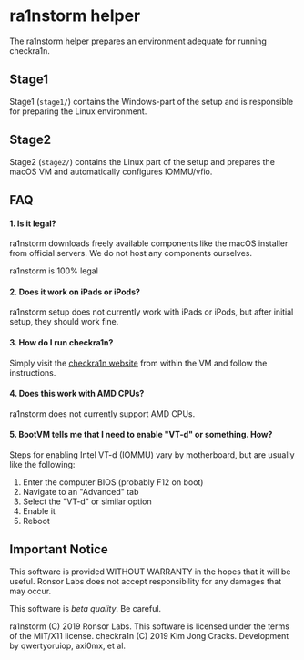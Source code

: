 # ra1nstorm helper

The ra1nstorm helper prepares an environment adequate for running checkra1n.

## Stage1

Stage1 (`stage1/`) contains the Windows-part of the setup and is responsible
for preparing the Linux environment.

## Stage2

Stage2 (`stage2/`) contains the Linux part of the setup and prepares the macOS
VM and automatically configures IOMMU/vfio.

## FAQ

#### 1. Is it legal?

ra1nstorm downloads freely available components like the macOS installer from
official servers. We do not host any components ourselves.

ra1nstorm is 100% legal

#### 2. Does it work on iPads or iPods?

ra1nstorm setup does not currently work with iPads or iPods, but after initial
setup, they should work fine.

#### 3. How do I run checkra1n?

Simply visit the [checkra1n website](https://checkra.in) from within the VM
and follow the instructions.

#### 4. Does this work with AMD CPUs?

ra1nstorm does not currently support AMD CPUs.

#### 5. BootVM tells me that I need to enable "VT-d" or something. How?

Steps for enabling Intel VT-d (IOMMU) vary by motherboard, but are usually like the
following:

1. Enter the computer BIOS (probably F12 on boot)
2. Navigate to an "Advanced" tab
3. Select the "VT-d" or similar option
4. Enable it
5. Reboot

## Important Notice

This software is provided WITHOUT WARRANTY in the hopes that it will be useful.
Ronsor Labs does not accept responsibility for any damages that may occur.

This software is *beta quality*. Be careful.

ra1nstorm (C) 2019 Ronsor Labs. This software is licensed under the terms of the
MIT/X11 license.
checkra1n (C) 2019 Kim Jong Cracks. Development by qwertyoruiop, axi0mx, et al.
